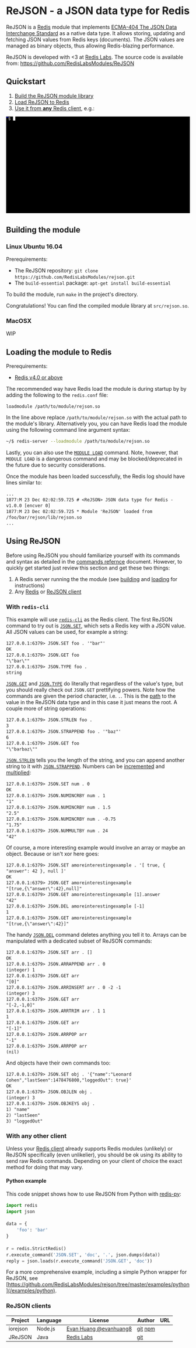 # ReJSON - a JSON data type for Redis

ReJSON is a [Redis](https://redis.io/) module that implements
[ECMA-404 The JSON Data Interchange Standard](http://json.org/) as a native data type. It allows storing, updating
and fetching JSON values from Redis keys (documents). The JSON values are managed as binary objects,
thus allowing Redis-blazing performance. 

ReJSON is developed with <3 at [Redis Labs](https://redislabs.com). The source code is available
from: https://github.com/RedisLabsModules/ReJSON

## Quickstart

1.  [Build the ReJSON module library](#building-the-module)
1.  [Load ReJSON to Redis](#loading-the-module-to-redis)
1.  [Use it from **any** Redis client](#using-rejson), e.g.:

![ReJSON with `redis-cli`](images/demo.gif)

## Building the module

### Linux Ubuntu 16.04

Prerequirements:

* The ReJSON repository: `git clone https://github.com/RedisLabsModules/rejson.git`
* The `build-essential` package: `apt-get install build-essential`

To build the module, run `make` in the project's directory.

Congratulations! You can find the compiled module library at `src/rejson.so`.

### MacOSX

WIP

## Loading the module to Redis

Prerequirements:

* [Redis v4.0 or above](http://redis.io/download)

The recommended way have Redis load the module is during startup by by adding the following to the
`redis.conf` file:

```
loadmodule /path/to/module/rejson.so
```

In the line above replace `/path/to/module/rejson.so` with the actual path to the module's library.
Alternatively you, you can have Redis load the module using the following command line argument
syntax:

```bash
~/$ redis-server --loadmodule /path/to/module/rejson.so
```

Lastly, you can also use the [`MODULE LOAD`](http://redis.io/commands/module-load) command. Note,
however, that `MODULE LOAD` is a dangerous command and may be blocked/deprecated in the future due
to security considerations.

Once the module has been loaded successfully, the Redis log should have lines similar to:

```
...
1877:M 23 Dec 02:02:59.725 # <ReJSON> JSON data type for Redis - v1.0.0 [encver 0]
1877:M 23 Dec 02:02:59.725 * Module 'ReJSON' loaded from /foo/bar/rejson/lib/rejson.so
...
```

## Using ReJSON

Before using ReJSON you should familiarize yourself with its commands and syntax as detailed in the
[commands refernce](commands.md) document. However, to quickly get started just review this
section and get these two things:

1.  A Redis server running the the module (see [building](#building-the-module-library) and
    [loading](#loading-the-module-to-Redis) for instructions)
1.  Any [Redis](http://redis.io/clients) or [ReJSON client](#rejson-clients)

### With `redis-cli`

This example will use [`redis-cli`](http://redis.io/topics/rediscli) as the Redis client. The first
ReJSON command to try out is [`JSON.SET`](commands.md#jsonset), which sets a Redis key with a JSON
value. All JSON values can be used, for example a string:

```
127.0.0.1:6379> JSON.SET foo . '"bar"'
OK
127.0.0.1:6379> JSON.GET foo
"\"bar\""
127.0.0.1:6379> JSON.TYPE foo .
string
```

[`JSON.GET`](commands.md#jsonget) and [`JSON.TYPE`](commands.md#jsontype) do literally that
regardless of the value's type, but you should really check out `JSON.GET` prettifying powers. Note
how the commands are given the period character, i.e. `.`. This is the
[path](path.md) to the value in the ReJSON data type and in this case it just means
the root. A couple more of string operations:

```
127.0.0.1:6379> JSON.STRLEN foo .
3
127.0.0.1:6379> JSON.STRAPPEND foo . '"baz"'
6
127.0.0.1:6379> JSON.GET foo
"\"barbaz\""

``` 

[`JSON.STRLEN`](commands.md#jsonstrlen) tells you the length of the string, and you can append
another string to it with [`JSON.STRAPPEND`](commands.md#jsonstrappend). Numbers can be
[incremented](commands.md#jsonnumincrby) and [multiplied](commands.md#jsonnummultby):

```
127.0.0.1:6379> JSON.SET num . 0
OK
127.0.0.1:6379> JSON.NUMINCRBY num . 1
"1"
127.0.0.1:6379> JSON.NUMINCRBY num . 1.5
"2.5"
127.0.0.1:6379> JSON.NUMINCRBY num . -0.75
"1.75"
127.0.0.1:6379> JSON.NUMMULTBY num . 24
"42"
```

Of course, a more interesting example would involve an array or maybe an object. Because or isn't
xor here goes:

```
127.0.0.1:6379> JSON.SET amoreinterestingexample . '[ true, { "answer": 42 }, null ]'
OK
127.0.0.1:6379> JSON.GET amoreinterestingexample
"[true,{\"answer\":42},null]"
127.0.0.1:6379> JSON.GET amoreinterestingexample [1].answer
"42"
127.0.0.1:6379> JSON.DEL amoreinterestingexample [-1]
1
127.0.0.1:6379> JSON.GET amoreinterestingexample
"[true,{\"answer\":42}]"
```

The handy [`JSON.DEL`](commands.md#jsondel) command deletes anything you tell it to. Arrays can be
manipulated with a dedicated subset of ReJSON commands:

```
127.0.0.1:6379> JSON.SET arr . []
OK
127.0.0.1:6379> JSON.ARRAPPEND arr . 0
(integer) 1
127.0.0.1:6379> JSON.GET arr
"[0]"
127.0.0.1:6379> JSON.ARRINSERT arr . 0 -2 -1
(integer) 3
127.0.0.1:6379> JSON.GET arr
"[-2,-1,0]"
127.0.0.1:6379> JSON.ARRTRIM arr . 1 1
1
127.0.0.1:6379> JSON.GET arr
"[-1]"
127.0.0.1:6379> JSON.ARRPOP arr
"-1"
127.0.0.1:6379> JSON.ARRPOP arr
(nil)
```

And objects have their own commands too:

```
127.0.0.1:6379> JSON.SET obj . '{"name":"Leonard Cohen","lastSeen":1478476800,"loggedOut": true}'
OK
127.0.0.1:6379> JSON.OBJLEN obj .
(integer) 3
127.0.0.1:6379> JSON.OBJKEYS obj .
1) "name"
2) "lastSeen"
3) "loggedOut"
```

### With any other client

Unless your [Redis client](http://redis.io/clients) already supports Redis modules (unlikely) or
ReJSON specifically (even unlikelier), you should be ok using its ability to send raw Redis
commands. Depending on your client of choice the exact method for doing that may vary.

#### Python example

This code snippet shows how to use ReJSON from Python with
[redis-py](https://github.com/andymccurdy/redis-py):

```Python
import redis
import json

data = {
    'foo': 'bar'
}

r = redis.StrictRedis()
r.execute_command('JSON.SET', 'doc', '.', json.dumps(data))
reply = json.loads(r.execute_command('JSON.GET', 'doc'))
```

For a more comprehensive example, including a simple Python wrapper for ReJSON, see
[https://github.com/RedisLabsModules/rejson/tree/master/examples/python](/examples/python).

### ReJSON clients

| Project | Language | License | Author | URL |
| ------- | -------- | ------- | ------ | --- |
| iorejson | Node.js | [Evan Huang @evanhuang8](https://github.com/evanhuang8) | [git](https://github.com/evanhuang8/iorejson) [npm](https://www.npmjs.com/package/iorejson) |
| JReJSON | Java | [Redis Labs](https://redislabs.com) | [git](https://github.com/RedisLabs/JReJSON/) |